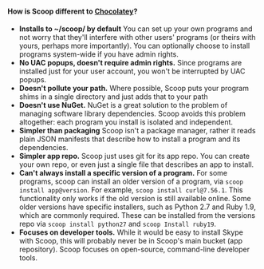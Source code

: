 #### How is Scoop different to [Chocolatey](http://chocolatey.org)?

* **Installs to ~/scoop/ by default** You can set up your own programs and not worry that they'll interfere with other users' programs (or theirs with yours, perhaps more importantly). You can optionally choose to install programs system-wide if you have admin rights.
* **No UAC popups, doesn't require admin rights.** Since programs are installed just for your user account, you won't be interrupted by UAC popups.
* **Doesn't pollute your path.** Where possible, Scoop puts your program shims in a single directory and just adds that to your path
* **Doesn't use NuGet.** NuGet is a great solution to the problem of managing software library dependencies. Scoop avoids this problem altogether: each program you install is isolated and independent.
* **Simpler than packaging** Scoop isn't a package manager, rather it reads plain JSON manifests that describe how to install a program and its dependencies.
* **Simpler app repo.** Scoop just uses git for its app repo. You can create your own repo, or even just a single file that describes an app to install.
* **Can't always install a specific version of a program.** For some programs, scoop can install an older version of a program, via `scoop install app@version`. For example, `scoop install curl@7.56.1`. This functionality only works if the old version is still available online. Some older versions have specific installers, such as Python 2.7 and Ruby 1.9, which are commonly required. These can be installed from the versions repo via `scoop install python27` and `scoop Install ruby19`.
* **Focuses on developer tools.** While it would be easy to install Skype with Scoop, this will probably never be in Scoop's main bucket (app repository). Scoop focuses on open-source, command-line developer tools.